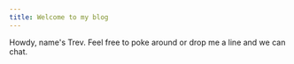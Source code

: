 ```yaml
---
title: Welcome to my blog
---
```


Howdy, name's Trev. Feel free to poke around or drop me a line and we can chat.
